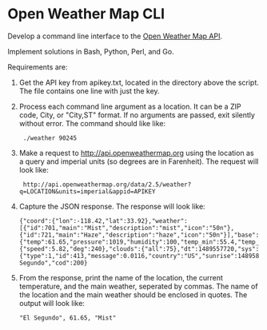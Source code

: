 # Open Weather Map CLI
Develop a command line interface to the [Open Weather Map API](http://openweathermap.org/api).

Implement solutions in Bash, Python, Perl, and Go.

 Requirements are:

1. Get the API key from apikey.txt, located in the directory above the script.  The file contains one line with just the key.

2. Process each command line argument as a location.  It can be a ZIP code, City, or "City,ST" format.  If no arguments are passed, exit silently without error.  The command should like like:

        ./weather 90245

3. Make a request to http://api.openweathermap.org using the location as a query and imperial units (so degrees are in Farenheit). The request will look like:

        http://api.openweathermap.org/data/2.5/weather?q=LOCATION&units=imperial&appid=APIKEY

4.  Capture the JSON response.  The response will look like:

        {"coord":{"lon":-118.42,"lat":33.92},"weather":[{"id":701,"main":"Mist","description":"mist","icon":"50n"},{"id":721,"main":"Haze","description":"haze","icon":"50n"}],"base":"stations","main":{"temp":61.65,"pressure":1019,"humidity":100,"temp_min":55.4,"temp_max":71.6},"visibility":11265,"wind":{"speed":5.82,"deg":240},"clouds":{"all":75},"dt":1489557720,"sys":{"type":1,"id":413,"message":0.0116,"country":"US","sunrise":1489586595,"sunset":1489629717},"id":5345860,"name":"El Segundo","cod":200}


5.  From the response, print the name of the location, the current temperature, and the main weather, seperated by commas. The name of the location and the main weather should be enclosed in quotes.  The output will look like:

        "El Segundo", 61.65, "Mist"
